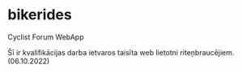 # bikerides
Cyclist Forum WebApp

Šī ir kvalifikācijas darba ietvaros taisīta web lietotni riteņbraucējiem. (06.10.2022)
